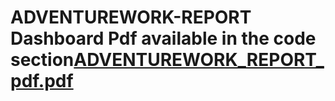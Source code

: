 # ADVENTUREWORK-REPORT Dashboard Pdf available in the code section[ADVENTUREWORK_REPORT_pdf.pdf](https://github.com/kushagrabisht26/ADVENTUREWORK-REPORT/files/11400681/ADVENTUREWORK_REPORT_pdf.pdf)

